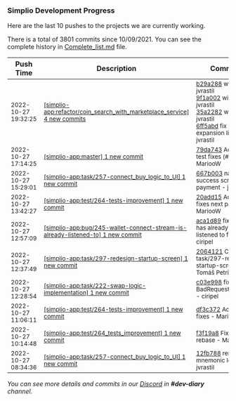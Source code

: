 
### Simplio Development Progress

Here are the last 10 pushes to the projects we are currently working.

There is a total of 3801 commits since 10/09/2021. You can see the complete history in
 [Complete_list.md](Complete_list.md) file.

| Push Time | Description | Commits |
| --- | --- | --- |
| <sub>2022-10-27 19:32:25</sub> | <sub>[[simplio-app:refactor/coin\_search\_with\_marketplace\_service] 4 new commits](https://github.com/SimplioOfficial/simplio-app/compare/4c3df0651d7b...6ff5abdf03ee)</sub> | <sub>[b29a288](https://github.com/SimplioOfficial/simplio-app/commit/b29a288b6ff64d9ba0a0c37c7a62c8a721318104) wip - jvrastil<br>[9f1a002](https://github.com/SimplioOfficial/simplio-app/commit/9f1a002a22ee4ddaf4c544c8e0acaa60fa2d2231) wip - jvrastil<br>[35a2282](https://github.com/SimplioOfficial/simplio-app/commit/35a2282c81a9804490055b8cc87387c9b164b7a2) wip - jvrastil<br>[6ff5abd](https://github.com/SimplioOfficial/simplio-app/commit/6ff5abdf03ee91f355302c297beb342094d9307a) fix expansion list - jvrastil</sub> |
| <sub>2022-10-27 17:14:25</sub> | <sub>[[simplio-app:master] 1 new commit](https://github.com/SimplioOfficial/simplio-app/commit/79da743347f4496f65d4e1d83fe9f35cf90cf8cf)</sub> | <sub>[79da743](https://github.com/SimplioOfficial/simplio-app/commit/79da743347f4496f65d4e1d83fe9f35cf90cf8cf) Adding test fixes (#296) - MariooW</sub> |
| <sub>2022-10-27 15:29:01</sub> | <sub>[[simplio-app:task/257\-connect\_buy\_logic\_to\_UI] 1 new commit](https://github.com/SimplioOfficial/simplio-app/commit/667b0037265a937d6c765e8640ffcc88ec1084f2)</sub> | <sub>[667b003](https://github.com/SimplioOfficial/simplio-app/commit/667b0037265a937d6c765e8640ffcc88ec1084f2) navigate to success screen after payment - jvrastil</sub> |
| <sub>2022-10-27 13:42:27</sub> | <sub>[[simplio-app:test/264\-tests\-improvement] 1 new commit](https://github.com/SimplioOfficial/simplio-app/commit/20add15caf4f665ab26d7d32c41c7d0d87678dd5)</sub> | <sub>[20add15](https://github.com/SimplioOfficial/simplio-app/commit/20add15caf4f665ab26d7d32c41c7d0d87678dd5) Adding test fixes next part - MariooW</sub> |
| <sub>2022-10-27 12:57:09</sub> | <sub>[[simplio-app:bug/245\-wallet\-connect\-stream\-is\-already\-listened\-to] 1 new commit](https://github.com/SimplioOfficial/simplio-app/commit/aca1d89ea533a08e5b1c50bea7d8a75e735db80f)</sub> | <sub>[aca1d89](https://github.com/SimplioOfficial/simplio-app/commit/aca1d89ea533a08e5b1c50bea7d8a75e735db80f) fix: Stream has already been listened to fix - ciripel</sub> |
| <sub>2022-10-27 12:37:49</sub> | <sub>[[simplio-app:task/297\-redesign\-startup\-screen] 1 new commit](https://github.com/SimplioOfficial/simplio-app/commit/2064121134207323ea66a82a68dfec1ce9719f0e)</sub> | <sub>[2064121](https://github.com/SimplioOfficial/simplio-app/commit/2064121134207323ea66a82a68dfec1ce9719f0e) Completed task/297-redesign-startup-screen - Tomáš Petrík</sub> |
| <sub>2022-10-27 12:28:54</sub> | <sub>[[simplio-app:task/222\-swap\-logic\-implementation] 1 new commit](https://github.com/SimplioOfficial/simplio-app/commit/c03e998d8135d605395271e6d63a38f350f74318)</sub> | <sub>[c03e998](https://github.com/SimplioOfficial/simplio-app/commit/c03e998d8135d605395271e6d63a38f350f74318) fix: cover BadRequestHttpError - ciripel</sub> |
| <sub>2022-10-27 11:06:11</sub> | <sub>[[simplio-app:test/264\-tests\-improvement] 1 new commit](https://github.com/SimplioOfficial/simplio-app/commit/df3c37259290099d2958cfa6aa90fb54bbf54d9c)</sub> | <sub>[df3c372](https://github.com/SimplioOfficial/simplio-app/commit/df3c37259290099d2958cfa6aa90fb54bbf54d9c) Adding test fixes - MariooW</sub> |
| <sub>2022-10-27 10:14:48</sub> | <sub>[[simplio-app:test/264\_tests\_improvement] 1 new commit](https://github.com/SimplioOfficial/simplio-app/commit/f3f19a8d2ccfdf305265587721aa27e5437778ef)</sub> | <sub>[f3f19a8](https://github.com/SimplioOfficial/simplio-app/commit/f3f19a8d2ccfdf305265587721aa27e5437778ef) Fixes after rebase - MariooW</sub> |
| <sub>2022-10-27 08:34:36</sub> | <sub>[[simplio-app:task/257\-connect\_buy\_logic\_to\_UI] 1 new commit](https://github.com/SimplioOfficial/simplio-app/commit/12fb7885b0af21349ab3efd6335d5e8cb73e7509)</sub> | <sub>[12fb788](https://github.com/SimplioOfficial/simplio-app/commit/12fb7885b0af21349ab3efd6335d5e8cb73e7509) remove mnemonic loading - jvrastil</sub> |

_You can see more details and commits in our [Discord](https://discord.gg/aKhjuwZmdP) in **#dev-diary** channel._
